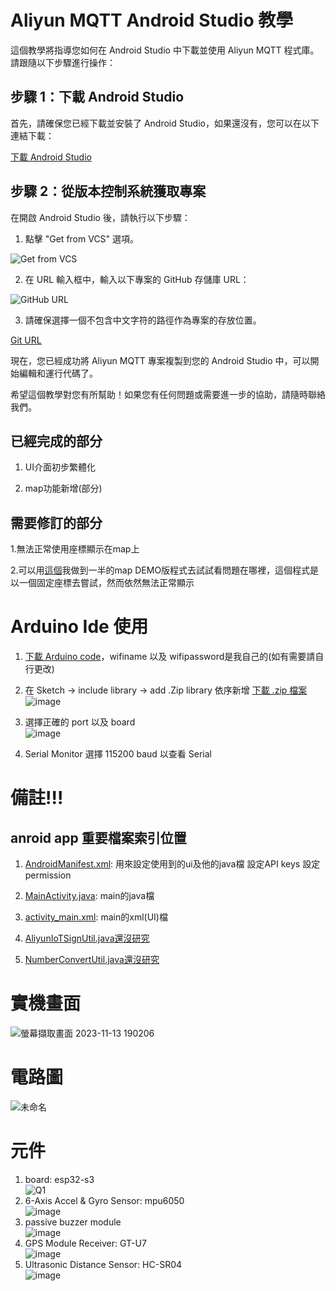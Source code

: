 # Aliyun MQTT Android Studio 教學

這個教學將指導您如何在 Android Studio 中下載並使用 Aliyun MQTT 程式庫。請跟隨以下步驟進行操作：

## 步驟 1：下載 Android Studio

首先，請確保您已經下載並安裝了 Android Studio，如果還沒有，您可以在以下連結下載：

[下載 Android Studio](https://developer.android.com/studio?hl=zh-tw)

## 步驟 2：從版本控制系統獲取專案

在開啟 Android Studio 後，請執行以下步驟：

1. 點擊 "Get from VCS" 選項。

![Get from VCS](https://github.com/lukeyu1025/aliyun_mqtt/assets/74660025/15b58c81-d1b4-47a9-b27f-77df2655558e)

2. 在 URL 輸入框中，輸入以下專案的 GitHub 存儲庫 URL：


![GitHub URL](https://github.com/lukeyu1025/aliyun_mqtt/assets/74660025/ebbf10c9-d719-473c-917e-2e2614e26ee5)

3. 請確保選擇一個不包含中文字符的路徑作為專案的存放位置。

[Git URL](https://github.com/lukeyu1025/aliyun_mqtt.git)

現在，您已經成功將 Aliyun MQTT 專案複製到您的 Android Studio 中，可以開始編輯和運行代碼了。

希望這個教學對您有所幫助！如果您有任何問題或需要進一步的協助，請隨時聯絡我們。

## 已經完成的部分

1. UI介面初步繁體化

2. map功能新增(部分)

## 需要修訂的部分

1.無法正常使用座標顯示在map上

2.可以用[這個](https://github.com/lukeyu1025/My_Application.git)我做到一半的map DEMO版程式去試試看問題在哪裡，這個程式是以一個固定座標去嘗試，然而依然無法正常顯示

# Arduino Ide 使用

1. [下載 Arduino code](https://github.com/lukeyu1025/grad_project_arduino.git)，wifiname 以及 wifipassword是我自己的(如有需要請自行更改)

2. 在 Sketch -> include library -> add .Zip library 依序新增 [下載 .zip 檔案](https://drive.google.com/drive/folders/13STSmsaVkMZMrOnQPTcPOoKlixBiJ3B0?usp=sharing)
![image](https://github.com/lukeyu1025/aliyun_mqtt/assets/74660025/7c239646-3d42-4795-be74-9872b10920ac)
3. 選擇正確的 port 以及 board</br>
![image](https://github.com/lukeyu1025/aliyun_mqtt/assets/74660025/6fe07410-ae00-48be-91bd-b7a2e4a01fc8)
4. Serial Monitor 選擇 115200 baud 以查看 Serial


# 備註!!!

## anroid app 重要檔案索引位置
1. [AndroidManifest.xml](app/src/main/AndroidManifest.xml):
    用來設定使用到的ui及他的java檔
    設定API keys
    設定permission
2. [MainActivity.java](app/src/main/java/com/example/aliyun_mqtt/MainActivity.java):
    main的java檔
3. [activity_main.xml](app/src/main/res/layout/activity_main.xml):
    main的xml(UI)檔
    
4. [AliyunIoTSignUtil.java還沒研究](app/src/main/java/com/example/aliyun_mqtt/AliyunIoTSignUtil.java)
 
5. [NumberConvertUtil.java還沒研究](app/src/main/java/com/example/aliyun_mqtt/NumberConvertUtil.java)

# 實機畫面
![螢幕擷取畫面 2023-11-13 190206](https://github.com/lukeyu1025/aliyun_mqtt/assets/74660025/3d4abcf7-1d2e-478b-832d-228847515d9c)
# 電路圖
![未命名](https://github.com/lukeyu1025/aliyun_mqtt/assets/74660025/05bd4b87-a152-43c6-9f0b-be84c57c6573)
# 元件
1. board: esp32-s3</br>
![Q1](https://github.com/lukeyu1025/aliyun_mqtt/assets/74660025/ea28c6d1-2dfa-41c4-a2f4-1f30d4899513)
2. 6-Axis Accel & Gyro Sensor: mpu6050</br>
![image](https://github.com/lukeyu1025/aliyun_mqtt/assets/74660025/19846bf0-3e2c-41a1-aa43-b7c62f292ee8)
3. passive buzzer module </br>
![image](https://github.com/lukeyu1025/aliyun_mqtt/assets/74660025/b8a4919f-8bdc-4d00-9761-de6a885b65d2)
4. GPS Module Receiver: GT-U7 </br>
![image](https://github.com/lukeyu1025/aliyun_mqtt/assets/74660025/333f792e-d47d-453c-8393-5a78c1a699d2)
5. Ultrasonic Distance Sensor: HC-SR04 </br>
![image](https://github.com/lukeyu1025/aliyun_mqtt/assets/74660025/7a12d8db-a872-4dd2-bfe6-60e51e008e18)
